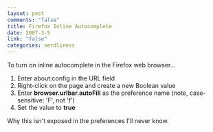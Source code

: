 ```yaml
--- 
layout: post
comments: "false"
title: Firefox Inline Autocomplete
date: 2007-3-5
link: "false"
categories: nerdliness
---
```

To turn on inline autocomplete in the Firefox web browser...

1. Enter about:config in the URL field
2. Right-click on the page and create a new Boolean value
3. Enter <b>browser.urlbar.autoFill</b> as the preference name (note, case-sensitive: 'F', not 'f')
4. Set the value to <b>true</b>

Why this isn't exposed in the preferences I'll never know.
